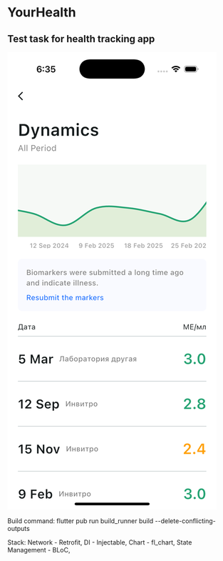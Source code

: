 # YourHealth
## Test task for health tracking app

![Layout demo](layout_demo.png)

Build command: flutter pub run build_runner build --delete-conflicting-outputs

Stack: 
Network - Retrofit,
DI - Injectable,
Chart - fl_chart,
State Management - BLoC,
